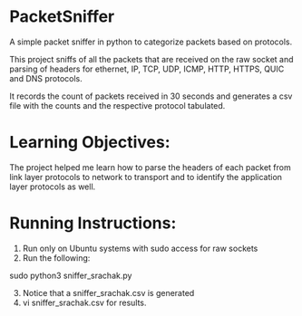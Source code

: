 # PacketSniffer
A simple packet sniffer in python to categorize packets based on protocols. 

This project sniffs of all the packets that are received on the raw socket and parsing of headers for ethernet, IP, TCP, UDP, ICMP, HTTP, HTTPS, QUIC and DNS protocols. 

It records the count of packets received in 30 seconds and generates a csv file with the counts and the respective protocol tabulated. 

# Learning Objectives: 
The project helped me learn how to parse the headers of each packet from link layer protocols to network to transport and to identify the application layer protocols as well. 

# Running Instructions:

1. Run only on Ubuntu systems with sudo access for raw sockets 
2. Run the following: 

sudo python3 sniffer_srachak.py

3. Notice that a sniffer_srachak.csv is generated 
4. vi sniffer_srachak.csv for results. 
